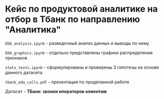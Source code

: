# Кейс по продуктовой аналитике на отбор в Тбанк по направлению "Аналитика"

`EDA_analysis.ipynb` - разведочный анализ данных и выводы по нему

`EDA_graphics.ipynb` - отдельно представлены графики распределения признаков

`stats_tests.ipynb` - сформулированы и проверены 3 гипотезы на основе данного датасета

`tbank_eda_calls.pdf` - презентация по проделанной работе

Датасет - **ТБанк: звонки операторов клиентам**
